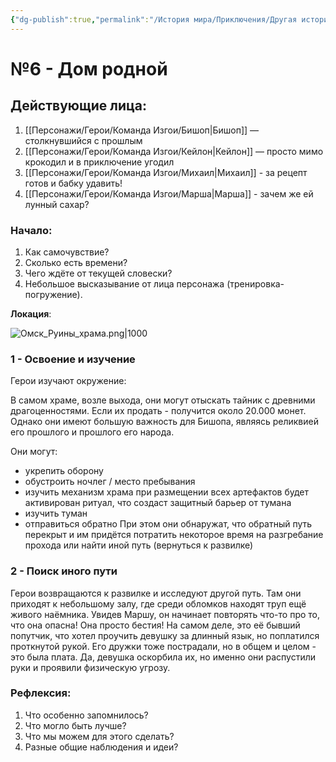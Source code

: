 ```yaml
---
{"dg-publish":true,"permalink":"/История мира/Приключения/Другая история №1 - Изгои/№6 - Дом родной/","noteIcon":"","created":"2025-10-12T10:43:23.612+03:00","updated":"2025-10-01T14:22:46.057+03:00"}
---
```



# №6 - Дом родной

## Действующие лица:
1. [[Персонажи/Герои/Команда Изгои/Бишоп\|Бишоп]] — столкнувшийся с прошлым
2. [[Персонажи/Герои/Команда Изгои/Кейлон\|Кейлон]] — просто мимо крокодил и в приключение угодил
3. [[Персонажи/Герои/Команда Изгои/Михаил\|Михаил]] - за рецепт готов и бабку удавить!
4. [[Персонажи/Герои/Команда Изгои/Марша\|Марша]] - зачем же ей лунный сахар? 

### Начало:
1. Как самочувствие?
2. Сколько есть времени?
3. Чего ждёте от текущей словески?
4. Небольшое высказывание от лица персонажа (тренировка-погружение). 


**Локация**:

![Омск_Руины_храма.png|1000](/img/user/system/img/%D0%93%D0%B5%D0%BE%D0%B3%D1%80%D0%B0%D1%84%D0%B8%D1%8F/%D0%A2%D0%B5%D0%BC%D0%BD%D0%BE%D0%B7%D0%B5%D0%BC%D1%8C%D0%B5/%D0%9E%D0%BC%D1%81%D0%BA_%D0%A0%D1%83%D0%B8%D0%BD%D1%8B_%D1%85%D1%80%D0%B0%D0%BC%D0%B0.png)


### 1 - Освоение и изучение

Герои изучают окружение: 

В самом храме, возле выхода, они могут отыскать тайник с древними драгоценностями. Если их продать - получится около 20.000 монет. Однако они имеют большую важность для Бишопа, являясь реликвией его прошлого и прошлого его народа. 

Они могут:
- укрепить оборону
- обустроить ночлег / место пребывания
- изучить механизм храма
при размещении всех артефактов будет активирован ритуал, что создаст защитный барьер от тумана
- изучить туман
- отправиться обратно
При этом они обнаружат, что обратный путь перекрыт и им придётся потратить некоторое время на разгребание прохода или найти иной путь (вернуться к развилке)

### 2 - Поиск иного пути
Герои возвращаются к развилке и исследуют другой путь. Там они приходят к небольшому залу, где среди обломков находят труп ещё живого наёмника. Увидев Маршу, он начинает повторять что-то про то, что она опасна! Она просто бестия! На самом деле, это её бывший попутчик, что хотел проучить девушку за длинный язык, но поплатился проткнутой рукой. Его дружки тоже пострадали, но в общем и целом - это была плата. Да, девушка оскорбила их, но именно они распустили руки и проявили физическую угрозу. 

### Рефлексия:

1. Что особенно запомнилось? 
2. Что могло быть лучше?
3. Что мы можем для этого сделать?
4. Разные общие наблюдения и идеи? 